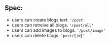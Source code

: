## Spec:
- users can create blogs text. `'/post'`
- users can retreive all blogs. `'/post/all'`
- users can add images to blogs. `'/post/image'`
- users can delete blogs. `'post/{id}'`
